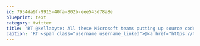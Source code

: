 ```yaml
---
id: 7954da9f-9915-40fa-802b-eee543d78a8e
blueprint: text
category: twitter
title: 'RT @kellabyte: All these Microsoft teams putting up source code on GitHub these days is a wonderful change. Someone finally got it.'
caption: 'RT <span class="username username_linked">@<a href="https://twitter.com/kellabyte" title="Kelly Sommers">kellabyte</a></span>: All these Microsoft teams putting up source code on GitHub these days is a wonderful change. Someone finally got it.'
---
```

